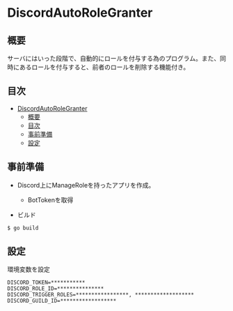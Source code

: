# DiscordAutoRoleGranter
## 概要
サーバにはいった段階で、自動的にロールを付与する為のプログラム。また、同時にあるロールを付与すると、前者のロールを削除する機能付き。

## 目次
<!-- TOC -->

- [DiscordAutoRoleGranter](#discordautorolegranter)
    - [概要](#概要)
    - [目次](#目次)
    - [事前準備](#事前準備)
    - [設定](#設定)

<!-- /TOC -->

## 事前準備

- Discord上にManageRoleを持ったアプリを作成。
  - BotTokenを取得

- ビルド

```sh
$ go build 
```

## 設定
環境変数を設定

```
DISCORD_TOKEN=***********
DISCORD_ROLE_ID=***************
DISCORD_TRIGGER_ROLES=*****************, *******************
DISCORD_GUILD_ID=******************
```